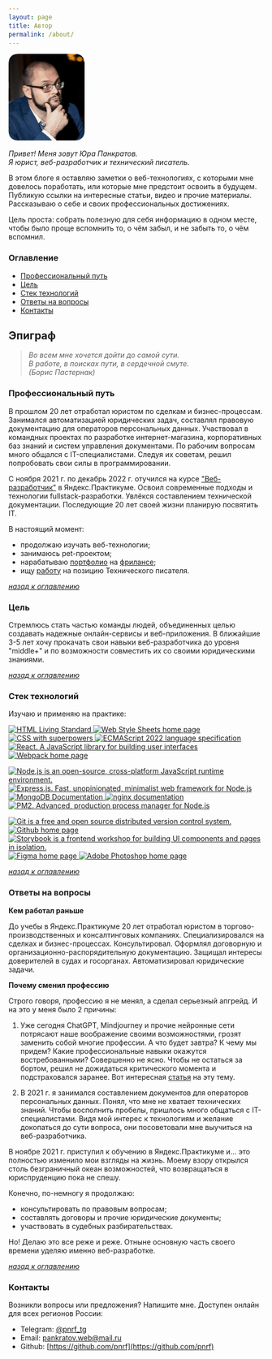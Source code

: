 ```yaml
---
layout: page
title: Автор
permalink: /about/
---
```


![Фотография автора сайта](/img/yup-photo.png)

*Привет! Меня зовут Юра Панкратов.*  
*Я юрист, веб-разработчик и технический писатель.*

В этом блоге я оставляю заметки о веб-технологиях, с которыми мне довелось поработать, или которые мне предстоит освоить в будущем. Публикую ссылки на интересные статьи, видео и прочие материалы. Рассказываю о себе и своих профессиональных достижениях.

Цель проста: собрать полезную для себя информацию в одном месте, чтобы было проще вспомнить то, о чём забыл, и не забыть то, о чём вспомнил.  

<a name="table-of-content"></a>

### Оглавление

- [Профессиональный путь](#proffecional-path)
- [Цель](#actual-aim)
- [Стек технологий](#tech-stack)
- [Ответы на вопросы](#faq)
- [Контакты](#contacts)

## Эпиграф

> *Во всем мне хочется дойти до самой сути.*  
> *В работе, в поисках пути, в сердечной смуте.*  
> *(Борис Пастернак)*  

<a name="proffecional-path"></a>

### Профессиональный путь

В прошлом 20 лет отработал юристом по сделкам и бизнес-процессам. Занимался автоматизацией юридических задач, составлял правовую документацию для операторов персональных данных. Участвовал в командных проектах по разработке интернет-магазина, корпоративных баз знаний и систем управления документами. По рабочим вопросам много общался с IT-специалистами. Следуя их советам, решил попробовать свои силы в программировании.  
  
С ноября 2021 г. по декабрь 2022 г. отучился на курсе ["Веб-разработчик"](https://practicum.yandex.ru/web/) в Яндекс.Практикуме. Освоил современные подходы и технологии fullstack-разработки. Увлёкся составлением технической документации. Последующие 20 лет своей жизни планирую посвятить IT.

В настоящий момент:

- продолжаю изучать веб-технологии;
- занимаюсь pet-проектом;
- нарабатываю [портфолио](https://pnrf.github.io/portfolio/) на [фрилансе](https://freelance.habr.com/freelancers/pnrf);
- ищу [работу](https://career.habr.com/pnrf) на позицию Технического писателя.

*[назад к оглавлению](#table-of-content)*
<a name="actual-aim"></a>

### Цель

Стремлюсь стать частью команды людей, объединенных целью создавать надежные онлайн-сервисы и веб-приложения. В ближайшие 3-5 лет хочу прокачать свои навыки веб-разработчика до уровня "middle+" и по возможности совместить их со своими юридическими знаниями.

*[назад к оглавлению](#table-of-content)*
<a name="tech-stack"></a>

### Стек технологий

Изучаю и применяю на практике:

<p>
    <a href="https://html.spec.whatwg.org/multipage/" >
        <img src="https://img.shields.io/badge/HTML5-informational?style=flat&logo=html5&logoColor=white&labelColor=E34F26&color=4E4E4E" alt="HTML Living Standard" />
    </a>
    <a href="https://www.w3.org/Style/CSS/Overview.ru.html" >
        <img src="https://img.shields.io/badge/CSS3-informational?style=flat&logo=css3&logoColor=white&labelColor=1572B6&color=4E4E4E" alt="Web Style Sheets home page" />
    </a>
    <a href="https://sass-lang.su" >
        <img src="https://img.shields.io/badge/Sass-informational?style=flat&logo=SASS&logoColor=white&labelColor=FF69B4&color=4E4E4E" alt="CSS with superpowers" />
    </a>
    <a href="https://www.ecma-international.org/publications-and-standards/standards/ecma-262/" >
        <img src="https://img.shields.io/badge/JavaScript-informational?style=flat&logo=JavaScript&logoColor=white&labelColor=F7DF1E&color=4E4E4E" alt="ECMAScript 2022 language specification" />
    </a>
    <a href="https://ru.react.js.org/docs/getting-started.html" >
        <img src="https://img.shields.io/badge/React.js-informational?style=flat&logo=React&logoColor=white&labelColor=61dafb&color=4e4e4e" alt="React. A JavaScript library for building user interfaces" />
    </a>
    <a href="https://webpack.js.org" >
        <img src="https://img.shields.io/badge/Webpack-informational?style=flat&logo=webpack&logoColor=white&labelColor=8DD6F9&color=4E4E4E" alt="Webpack home page" />
    </a>
</p>
<p>
    <a href="https://nodejs.org/ru/" >
        <img src="https://img.shields.io/badge/Node.js-informational?style=flat&logo=Node.js&logoColor=white&labelColor=6DA55F&color=4E4E4E" alt="Node.js is an open-source, cross-platform JavaScript runtime environment." />
    </a>
    <a href="https://expressjs.com/ru/" >
        <img src="https://img.shields.io/badge/Express.js-informational?style=flat&logo=Express&logoColor=white&labelColor=404D59&color=4E4E4E" alt="Express.js. Fast, unopinionated, minimalist web framework for Node.js" />
    </a>
    <a href="https://www.mongodb.com/docs/" >
        <img src="https://img.shields.io/badge/MongoDB-informational?style=flat&logo=MongoDB&logoColor=white&labelColor=4EA94B&color=4E4E4E" alt="MongoDB Documentation" />
    </a>
    <a href="https://nginx.org/ru/docs/" >
        <img src="https://img.shields.io/badge/nginx-informational?style=flat&logo=nginx&logoColor=white&labelColor=009639&color=4E4E4E" alt="nginx documentation" />
    </a>
    <a href="https://pm2.keymetrics.io" >
        <img src="https://img.shields.io/badge/pm2-informational?style=flat&logo=pm2&logoColor=white&labelColor=2B037A&color=4E4E4E" alt="PM2. Advanced, production process manager for Node.js" />
    </a>
</p>
<p>
    <a href="https://git-scm.com/doc" >
        <img src="https://img.shields.io/badge/Git-informational?style=flat&logo=git&logoColor=white&labelColor=F05032&color=4E4E4E" alt="Git is a free and open source distributed version control system." />
    </a>
    <a href="https://github.com" >
        <img src="https://img.shields.io/badge/GitHub-informational?style=flat&logo=GitHub&logoColor=white&labelColor=181717&color=4E4E4E" alt="Github home page" />
    </a>
    <a href="https://storybook.js.org" >
        <img src="https://img.shields.io/badge/Storybook-informational?style=flat&logo=Storybook&logoColor=white&labelColor=FF4785&color=4E4E4E" alt="Storybook is a frontend workshop for building UI components and pages in isolation." />
    </a>
    <a href="https://www.figma.com" >
        <img src="https://img.shields.io/badge/Figma-informational?style=flat&logo=figma&logoColor=white&labelColor=F24E1E&color=4E4E4E" alt="Figma home page" />
    </a>
    <a href="http://www.adobe.com/ru/products/photoshop/family/" >
        <img src="https://img.shields.io/badge/Photoshop-informational?style=flat&logo=Adobe-Photoshop&logoColor=white&labelColor=31A8FF&color=4E4E4E" alt="Adobe Photoshop home page" />
    </a>
</p>

*[назад к оглавлению](#table-of-content)*
<a name="faq"></a>

### Ответы на вопросы

**Кем работал раньше**  

До учебы в Яндекс.Практикуме 20 лет отработал юристом в торгово-производственных и консалтинговых компаниях. Специализировался на сделках и бизнес-процессах. Консультировал. Оформлял договорную и организационно-распорядительную документацию. Защищал интересы доверителей в судах и госорганах. Автоматизировал юридические задачи.

**Почему сменил профессию**  

Строго говоря, профессию я не менял, а сделал серьезный апгрейд. И на это у меня было 2 причины:

1. Уже сегодня ChatGPT, Mindjourney и прочие нейронные сети потрясают наше воображение своими возможностями, грозят заменить собой многие профессии. А что будет завтра? К чему мы придем? Какие профессиональные навыки окажутся востребованными? Совершенно не ясно. Чтобы не остаться за бортом, решил не дожидаться критического момента и подстраховался заранее. Вот интересная [статья](https://defence-line.ru/news/zachem-yuristy-uchatsya-programmirovat-i-nado-li-eto-vam) на эту тему.

2. В 2021 г. я занимался составлением документов для операторов персональных данных. Понял, что мне не хватает технических знаний. Чтобы восполнить пробелы, пришлось много общаться с IT-специалистами. Видя мой интерес к технологиям и желание докопаться до сути вопроса, они посоветовали мне выучиться на веб-разработчика.

В ноябре 2021 г. приступил к обучению в Яндекс.Практикуме и... это полностью изменило мои взгляды на жизнь. Моему взору открылся столь безграничный океан возможностей, что возвращаться в юриспруденцию пока не спешу. 

Конечно, по-немногу я продолжаю:

- консультировать по правовым вопросам;
- составлять договоры и прочие юридические документы;
- участвовать в судебных разбирательствах.

Но! Делаю это все реже и реже. Отныне основную часть своего времени уделяю именно веб-разработке.

*[назад к оглавлению](#table-of-content)*
<a name="contacts"></a>

### Контакты

Возникли вопросы или предложения? Напишите мне.
Доступен онлайн для всех регионов России:

- Telegram: [@pnrf_tg](https://t.me/pnrf_tg)
- Email: [pankratov.web@mail.ru](pankratov.web@mail.ru)
- Github: [https://github.com/pnrf](https://github.com/pnrf)